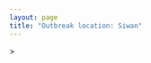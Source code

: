 ```yaml
---
layout: page
title: "Outbreak location: Siwan"
---
```

<div id="mapid">
<script src="https://buda-magenta.github.io/hazard_map/load_map.js"></script>
><script>
var marker_outbreak = L.marker([26.131004, 84.391257],{"autoPan": true}).addTo(map); marker_outbreak.bindTooltip("Siwan").openTooltip();

var circle_1 = L.circle([25.773344, 84.784977], {"pane": "markerPane", "color": "red", "fill": true, "fillOpacity": 0.2, "fillRule": "evenodd", "lineCap": "round", "lineJoin": "round", "opacity": 1.0, "radius": 136124, "stroke": true, "weight": 3}).addTo(map);
circle_1.bindTooltip("Chapra<br>rank: 1<br>hazard index: 0.136125")
circle_1.bindPopup('<a href="https://buda-magenta.github.io/hazard_map/Chapra">Chapra</a>')

var circle_2 = L.circle([26.671329, 83.364583], {"pane": "markerPane", "color": "red", "fill": true, "fillOpacity": 0.2, "fillRule": "evenodd", "lineCap": "round", "lineJoin": "round", "opacity": 1.0, "radius": 101293, "stroke": true, "weight": 3}).addTo(map);
circle_2.bindTooltip("Gorakhpur<br>rank: 2<br>hazard index: 0.101293")
circle_2.bindPopup('<a href="https://buda-magenta.github.io/hazard_map/Gorakhpur">Gorakhpur</a>')

var circle_3 = L.circle([26.148658, 85.340013], {"pane": "markerPane", "color": "red", "fill": true, "fillOpacity": 0.2, "fillRule": "evenodd", "lineCap": "round", "lineJoin": "round", "opacity": 1.0, "radius": 26555, "stroke": true, "weight": 3}).addTo(map);
circle_3.bindTooltip("Muzaffarpur<br>rank: 3<br>hazard index: 0.026555")
circle_3.bindPopup('<a href="https://buda-magenta.github.io/hazard_map/Muzaffarpur">Muzaffarpur</a>')

var circle_4 = L.circle([25.286698, 87.132254], {"pane": "markerPane", "color": "red", "fill": true, "fillOpacity": 0.2, "fillRule": "evenodd", "lineCap": "round", "lineJoin": "round", "opacity": 1.0, "radius": 16683, "stroke": true, "weight": 3}).addTo(map);
circle_4.bindTooltip("Bhagalpur<br>rank: 4<br>hazard index: 0.016683")
circle_4.bindPopup('<a href="https://buda-magenta.github.io/hazard_map/Bhagalpur">Bhagalpur</a>')

var circle_5 = L.circle([25.720581, 85.255560], {"pane": "markerPane", "color": "red", "fill": true, "fillOpacity": 0.2, "fillRule": "evenodd", "lineCap": "round", "lineJoin": "round", "opacity": 1.0, "radius": 12618, "stroke": true, "weight": 3}).addTo(map);
circle_5.bindTooltip("Hajipur<br>rank: 5<br>hazard index: 0.012618")
circle_5.bindPopup('<a href="https://buda-magenta.github.io/hazard_map/Hajipur">Hajipur</a>')

var circle_6 = L.circle([25.609324, 85.123525], {"pane": "markerPane", "color": "red", "fill": true, "fillOpacity": 0.2, "fillRule": "evenodd", "lineCap": "round", "lineJoin": "round", "opacity": 1.0, "radius": 11495, "stroke": true, "weight": 3}).addTo(map);
circle_6.bindTooltip("Patna<br>rank: 6<br>hazard index: 0.011495")
circle_6.bindPopup('<a href="https://buda-magenta.github.io/hazard_map/Patna">Patna</a>')

var circle_7 = L.circle([26.423847, 83.762732], {"pane": "markerPane", "color": "red", "fill": true, "fillOpacity": 0.2, "fillRule": "evenodd", "lineCap": "round", "lineJoin": "round", "opacity": 1.0, "radius": 9623, "stroke": true, "weight": 3}).addTo(map);
circle_7.bindTooltip("Deoria<br>rank: 7<br>hazard index: 0.009623")
circle_7.bindPopup('<a href="https://buda-magenta.github.io/hazard_map/Deoria">Deoria</a>')

var circle_8 = L.circle([25.335649, 83.007629], {"pane": "markerPane", "color": "red", "fill": true, "fillOpacity": 0.2, "fillRule": "evenodd", "lineCap": "round", "lineJoin": "round", "opacity": 1.0, "radius": 6071, "stroke": true, "weight": 3}).addTo(map);
circle_8.bindTooltip("Varanasi<br>rank: 8<br>hazard index: 0.006071")
circle_8.bindPopup('<a href="https://buda-magenta.github.io/hazard_map/Varanasi">Varanasi</a>')

var circle_9 = L.circle([25.512719, 86.090571], {"pane": "markerPane", "color": "red", "fill": true, "fillOpacity": 0.2, "fillRule": "evenodd", "lineCap": "round", "lineJoin": "round", "opacity": 1.0, "radius": 6004, "stroke": true, "weight": 3}).addTo(map);
circle_9.bindTooltip("Begusarai<br>rank: 9<br>hazard index: 0.006005")
circle_9.bindPopup('<a href="https://buda-magenta.github.io/hazard_map/Begusarai">Begusarai</a>')

var circle_10 = L.circle([27.059011, 84.206464], {"pane": "markerPane", "color": "red", "fill": true, "fillOpacity": 0.2, "fillRule": "evenodd", "lineCap": "round", "lineJoin": "round", "opacity": 1.0, "radius": 4125, "stroke": true, "weight": 3}).addTo(map);
circle_10.bindTooltip("Bagaha<br>rank: 10<br>hazard index: 0.004126")
circle_10.bindPopup('<a href="https://buda-magenta.github.io/hazard_map/Bagaha">Bagaha</a>')

var circle_11 = L.circle([26.838100, 80.934600], {"pane": "markerPane", "color": "red", "fill": true, "fillOpacity": 0.2, "fillRule": "evenodd", "lineCap": "round", "lineJoin": "round", "opacity": 1.0, "radius": 3536, "stroke": true, "weight": 3}).addTo(map);
circle_11.bindTooltip("Lucknow<br>rank: 11<br>hazard index: 0.003536")
circle_11.bindPopup('<a href="https://buda-magenta.github.io/hazard_map/Lucknow">Lucknow</a>')

var circle_12 = L.circle([26.083143, 86.032571], {"pane": "markerPane", "color": "red", "fill": true, "fillOpacity": 0.2, "fillRule": "evenodd", "lineCap": "round", "lineJoin": "round", "opacity": 1.0, "radius": 2984, "stroke": true, "weight": 3}).addTo(map);
circle_12.bindTooltip("Darbhanga<br>rank: 12<br>hazard index: 0.002985")
circle_12.bindPopup('<a href="https://buda-magenta.github.io/hazard_map/Darbhanga">Darbhanga</a>')

var circle_13 = L.circle([27.985060, 80.753845], {"pane": "markerPane", "color": "red", "fill": true, "fillOpacity": 0.2, "fillRule": "evenodd", "lineCap": "round", "lineJoin": "round", "opacity": 1.0, "radius": 2951, "stroke": true, "weight": 3}).addTo(map);
circle_13.bindTooltip("Lakhimpur<br>rank: 13<br>hazard index: 0.002952")
circle_13.bindPopup('<a href="https://buda-magenta.github.io/hazard_map/Lakhimpur">Lakhimpur</a>')

var circle_14 = L.circle([25.877933, 84.119959], {"pane": "markerPane", "color": "red", "fill": true, "fillOpacity": 0.2, "fillRule": "evenodd", "lineCap": "round", "lineJoin": "round", "opacity": 1.0, "radius": 2513, "stroke": true, "weight": 3}).addTo(map);
circle_14.bindTooltip("Ballia<br>rank: 14<br>hazard index: 0.002514")
circle_14.bindPopup('<a href="https://buda-magenta.github.io/hazard_map/Ballia">Ballia</a>')

var circle_15 = L.circle([19.075990, 72.877393], {"pane": "markerPane", "color": "red", "fill": true, "fillOpacity": 0.2, "fillRule": "evenodd", "lineCap": "round", "lineJoin": "round", "opacity": 1.0, "radius": 2461, "stroke": true, "weight": 3}).addTo(map);
circle_15.bindTooltip("Mumbai<br>rank: 15<br>hazard index: 0.002462")
circle_15.bindPopup('<a href="https://buda-magenta.github.io/hazard_map/Mumbai">Mumbai</a>')

var circle_16 = L.circle([25.954628, 83.647350], {"pane": "markerPane", "color": "red", "fill": true, "fillOpacity": 0.2, "fillRule": "evenodd", "lineCap": "round", "lineJoin": "round", "opacity": 1.0, "radius": 2335, "stroke": true, "weight": 3}).addTo(map);
circle_16.bindTooltip("Maunath Bhanjan<br>rank: 16<br>hazard index: 0.002335")
circle_16.bindPopup('<a href="https://buda-magenta.github.io/hazard_map/Maunath_Bhanjan">Maunath Bhanjan</a>')

var circle_17 = L.circle([24.796436, 85.007956], {"pane": "markerPane", "color": "red", "fill": true, "fillOpacity": 0.2, "fillRule": "evenodd", "lineCap": "round", "lineJoin": "round", "opacity": 1.0, "radius": 2330, "stroke": true, "weight": 3}).addTo(map);
circle_17.bindTooltip("Gaya<br>rank: 17<br>hazard index: 0.002330")
circle_17.bindPopup('<a href="https://buda-magenta.github.io/hazard_map/Gaya">Gaya</a>')

var circle_18 = L.circle([25.832642, 86.614893], {"pane": "markerPane", "color": "red", "fill": true, "fillOpacity": 0.2, "fillRule": "evenodd", "lineCap": "round", "lineJoin": "round", "opacity": 1.0, "radius": 2122, "stroke": true, "weight": 3}).addTo(map);
circle_18.bindTooltip("Saharsa<br>rank: 18<br>hazard index: 0.002123")
circle_18.bindPopup('<a href="https://buda-magenta.github.io/hazard_map/Saharsa">Saharsa</a>')

var circle_19 = L.circle([25.560900, 87.647654], {"pane": "markerPane", "color": "red", "fill": true, "fillOpacity": 0.2, "fillRule": "evenodd", "lineCap": "round", "lineJoin": "round", "opacity": 1.0, "radius": 2037, "stroke": true, "weight": 3}).addTo(map);
circle_19.bindTooltip("Katihar<br>rank: 19<br>hazard index: 0.002037")
circle_19.bindPopup('<a href="https://buda-magenta.github.io/hazard_map/Katihar">Katihar</a>')

var circle_20 = L.circle([26.724789, 82.793269], {"pane": "markerPane", "color": "red", "fill": true, "fillOpacity": 0.2, "fillRule": "evenodd", "lineCap": "round", "lineJoin": "round", "opacity": 1.0, "radius": 1894, "stroke": true, "weight": 3}).addTo(map);
circle_20.bindTooltip("Basti<br>rank: 20<br>hazard index: 0.001895")
circle_20.bindPopup('<a href="https://buda-magenta.github.io/hazard_map/Basti">Basti</a>')

var circle_21 = L.circle([26.055318, 82.993139], {"pane": "markerPane", "color": "red", "fill": true, "fillOpacity": 0.2, "fillRule": "evenodd", "lineCap": "round", "lineJoin": "round", "opacity": 1.0, "radius": 1560, "stroke": true, "weight": 3}).addTo(map);
circle_21.bindTooltip("Nizamabad<br>rank: 21<br>hazard index: 0.001561")
circle_21.bindPopup('<a href="https://buda-magenta.github.io/hazard_map/Nizamabad">Nizamabad</a>')

var circle_22 = L.circle([26.460914, 80.321759], {"pane": "markerPane", "color": "red", "fill": true, "fillOpacity": 0.2, "fillRule": "evenodd", "lineCap": "round", "lineJoin": "round", "opacity": 1.0, "radius": 1549, "stroke": true, "weight": 3}).addTo(map);
circle_22.bindTooltip("Kanpur<br>rank: 22<br>hazard index: 0.001549")
circle_22.bindPopup('<a href="https://buda-magenta.github.io/hazard_map/Kanpur">Kanpur</a>')

var circle_23 = L.circle([26.716413, 88.430992], {"pane": "markerPane", "color": "red", "fill": true, "fillOpacity": 0.2, "fillRule": "evenodd", "lineCap": "round", "lineJoin": "round", "opacity": 1.0, "radius": 1530, "stroke": true, "weight": 3}).addTo(map);
circle_23.bindTooltip("Siliguri<br>rank: 23<br>hazard index: 0.001530")
circle_23.bindPopup('<a href="https://buda-magenta.github.io/hazard_map/Siliguri">Siliguri</a>')

var circle_24 = L.circle([25.205305, 85.514612], {"pane": "markerPane", "color": "red", "fill": true, "fillOpacity": 0.2, "fillRule": "evenodd", "lineCap": "round", "lineJoin": "round", "opacity": 1.0, "radius": 1492, "stroke": true, "weight": 3}).addTo(map);
circle_24.bindTooltip("Biharsharif<br>rank: 24<br>hazard index: 0.001493")
circle_24.bindPopup('<a href="https://buda-magenta.github.io/hazard_map/Biharsharif">Biharsharif</a>')

var circle_25 = L.circle([25.623457, 84.596839], {"pane": "markerPane", "color": "red", "fill": true, "fillOpacity": 0.2, "fillRule": "evenodd", "lineCap": "round", "lineJoin": "round", "opacity": 1.0, "radius": 1312, "stroke": true, "weight": 3}).addTo(map);
circle_25.bindTooltip("Arrah<br>rank: 25<br>hazard index: 0.001313")
circle_25.bindPopup('<a href="https://buda-magenta.github.io/hazard_map/Arrah">Arrah</a>')

var circle_26 = L.circle([21.170200, 72.831100], {"pane": "markerPane", "color": "red", "fill": true, "fillOpacity": 0.2, "fillRule": "evenodd", "lineCap": "round", "lineJoin": "round", "opacity": 1.0, "radius": 1238, "stroke": true, "weight": 3}).addTo(map);
circle_26.bindTooltip("Surat<br>rank: 26<br>hazard index: 0.001238")
circle_26.bindPopup('<a href="https://buda-magenta.github.io/hazard_map/Surat">Surat</a>')

var circle_27 = L.circle([25.531031, 78.652689], {"pane": "markerPane", "color": "red", "fill": true, "fillOpacity": 0.2, "fillRule": "evenodd", "lineCap": "round", "lineJoin": "round", "opacity": 1.0, "radius": 1170, "stroke": true, "weight": 3}).addTo(map);
circle_27.bindTooltip("Jhansi<br>rank: 27<br>hazard index: 0.001171")
circle_27.bindPopup('<a href="https://buda-magenta.github.io/hazard_map/Jhansi">Jhansi</a>')

var circle_28 = L.circle([28.651718, 77.221939], {"pane": "markerPane", "color": "red", "fill": true, "fillOpacity": 0.2, "fillRule": "evenodd", "lineCap": "round", "lineJoin": "round", "opacity": 1.0, "radius": 1087, "stroke": true, "weight": 3}).addTo(map);
circle_28.bindTooltip("Delhi<br>rank: 28<br>hazard index: 0.001087")
circle_28.bindPopup('<a href="https://buda-magenta.github.io/hazard_map/Delhi">Delhi</a>')

var circle_29 = L.circle([25.329791, 86.456777], {"pane": "markerPane", "color": "red", "fill": true, "fillOpacity": 0.2, "fillRule": "evenodd", "lineCap": "round", "lineJoin": "round", "opacity": 1.0, "radius": 1061, "stroke": true, "weight": 3}).addTo(map);
circle_29.bindTooltip("Jamalpur<br>rank: 29<br>hazard index: 0.001062")
circle_29.bindPopup('<a href="https://buda-magenta.github.io/hazard_map/Jamalpur">Jamalpur</a>')

var circle_30 = L.circle([26.269722, 82.994425], {"pane": "markerPane", "color": "red", "fill": true, "fillOpacity": 0.2, "fillRule": "evenodd", "lineCap": "round", "lineJoin": "round", "opacity": 1.0, "radius": 1060, "stroke": true, "weight": 3}).addTo(map);
circle_30.bindTooltip("Burhanpur<br>rank: 30<br>hazard index: 0.001060")
circle_30.bindPopup('<a href="https://buda-magenta.github.io/hazard_map/Burhanpur">Burhanpur</a>')

var circle_31 = L.circle([26.791073, 84.560107], {"pane": "markerPane", "color": "red", "fill": true, "fillOpacity": 0.2, "fillRule": "evenodd", "lineCap": "round", "lineJoin": "round", "opacity": 1.0, "radius": 1028, "stroke": true, "weight": 3}).addTo(map);
circle_31.bindTooltip("Bettiah<br>rank: 31<br>hazard index: 0.001028")
circle_31.bindPopup('<a href="https://buda-magenta.github.io/hazard_map/Bettiah">Bettiah</a>')

var circle_32 = L.circle([22.541418, 88.357691], {"pane": "markerPane", "color": "red", "fill": true, "fillOpacity": 0.2, "fillRule": "evenodd", "lineCap": "round", "lineJoin": "round", "opacity": 1.0, "radius": 1015, "stroke": true, "weight": 3}).addTo(map);
circle_32.bindTooltip("Kolkata<br>rank: 32<br>hazard index: 0.001016")
circle_32.bindPopup('<a href="https://buda-magenta.github.io/hazard_map/Kolkata">Kolkata</a>')

var circle_33 = L.circle([26.669512, 84.957411], {"pane": "markerPane", "color": "red", "fill": true, "fillOpacity": 0.2, "fillRule": "evenodd", "lineCap": "round", "lineJoin": "round", "opacity": 1.0, "radius": 1013, "stroke": true, "weight": 3}).addTo(map);
circle_33.bindTooltip("Motihari<br>rank: 33<br>hazard index: 0.001013")
circle_33.bindPopup('<a href="https://buda-magenta.github.io/hazard_map/Motihari">Motihari</a>')

var circle_34 = L.circle([25.438130, 81.833800], {"pane": "markerPane", "color": "red", "fill": true, "fillOpacity": 0.2, "fillRule": "evenodd", "lineCap": "round", "lineJoin": "round", "opacity": 1.0, "radius": 966, "stroke": true, "weight": 3}).addTo(map);
circle_34.bindTooltip("Allahabad<br>rank: 34<br>hazard index: 0.000967")
circle_34.bindPopup('<a href="https://buda-magenta.github.io/hazard_map/Allahabad">Allahabad</a>')

var circle_35 = L.circle([25.264902, 82.985787], {"pane": "markerPane", "color": "red", "fill": true, "fillOpacity": 0.2, "fillRule": "evenodd", "lineCap": "round", "lineJoin": "round", "opacity": 1.0, "radius": 946, "stroke": true, "weight": 3}).addTo(map);
circle_35.bindTooltip("Morvi<br>rank: 35<br>hazard index: 0.000947")
circle_35.bindPopup('<a href="https://buda-magenta.github.io/hazard_map/Morvi">Morvi</a>')

var circle_36 = L.circle([25.623400, 85.041700], {"pane": "markerPane", "color": "red", "fill": true, "fillOpacity": 0.2, "fillRule": "evenodd", "lineCap": "round", "lineJoin": "round", "opacity": 1.0, "radius": 916, "stroke": true, "weight": 3}).addTo(map);
circle_36.bindTooltip("Dinapur Nizamat<br>rank: 36<br>hazard index: 0.000916")
circle_36.bindPopup('<a href="https://buda-magenta.github.io/hazard_map/Dinapur_Nizamat">Dinapur Nizamat</a>')

var circle_37 = L.circle([26.180598, 91.753943], {"pane": "markerPane", "color": "red", "fill": true, "fillOpacity": 0.2, "fillRule": "evenodd", "lineCap": "round", "lineJoin": "round", "opacity": 1.0, "radius": 893, "stroke": true, "weight": 3}).addTo(map);
circle_37.bindTooltip("Guwahati<br>rank: 37<br>hazard index: 0.000893")
circle_37.bindPopup('<a href="https://buda-magenta.github.io/hazard_map/Guwahati">Guwahati</a>')

var circle_38 = L.circle([25.895924, 82.437716], {"pane": "markerPane", "color": "red", "fill": true, "fillOpacity": 0.2, "fillRule": "evenodd", "lineCap": "round", "lineJoin": "round", "opacity": 1.0, "radius": 882, "stroke": true, "weight": 3}).addTo(map);
circle_38.bindTooltip("Badlapur<br>rank: 38<br>hazard index: 0.000882")
circle_38.bindPopup('<a href="https://buda-magenta.github.io/hazard_map/Badlapur">Badlapur</a>')

var circle_39 = L.circle([25.572433, 83.609605], {"pane": "markerPane", "color": "red", "fill": true, "fillOpacity": 0.2, "fillRule": "evenodd", "lineCap": "round", "lineJoin": "round", "opacity": 1.0, "radius": 850, "stroke": true, "weight": 3}).addTo(map);
circle_39.bindTooltip("Medinipur<br>rank: 39<br>hazard index: 0.000850")
circle_39.bindPopup('<a href="https://buda-magenta.github.io/hazard_map/Medinipur">Medinipur</a>')

var circle_40 = L.circle([25.795593, 82.488341], {"pane": "markerPane", "color": "red", "fill": true, "fillOpacity": 0.2, "fillRule": "evenodd", "lineCap": "round", "lineJoin": "round", "opacity": 1.0, "radius": 846, "stroke": true, "weight": 3}).addTo(map);
circle_40.bindTooltip("Jaunpur<br>rank: 40<br>hazard index: 0.000846")
circle_40.bindPopup('<a href="https://buda-magenta.github.io/hazard_map/Jaunpur">Jaunpur</a>')

var circle_41 = L.circle([27.109667, 81.918329], {"pane": "markerPane", "color": "red", "fill": true, "fillOpacity": 0.2, "fillRule": "evenodd", "lineCap": "round", "lineJoin": "round", "opacity": 1.0, "radius": 833, "stroke": true, "weight": 3}).addTo(map);
circle_41.bindTooltip("Gonda<br>rank: 41<br>hazard index: 0.000834")
circle_41.bindPopup('<a href="https://buda-magenta.github.io/hazard_map/Gonda">Gonda</a>')

var circle_42 = L.circle([24.900100, 84.018211], {"pane": "markerPane", "color": "red", "fill": true, "fillOpacity": 0.2, "fillRule": "evenodd", "lineCap": "round", "lineJoin": "round", "opacity": 1.0, "radius": 741, "stroke": true, "weight": 3}).addTo(map);
circle_42.bindTooltip("Sasaram<br>rank: 42<br>hazard index: 0.000741")
circle_42.bindPopup('<a href="https://buda-magenta.github.io/hazard_map/Sasaram">Sasaram</a>')

var circle_43 = L.circle([26.022697, 83.028873], {"pane": "markerPane", "color": "red", "fill": true, "fillOpacity": 0.2, "fillRule": "evenodd", "lineCap": "round", "lineJoin": "round", "opacity": 1.0, "radius": 729, "stroke": true, "weight": 3}).addTo(map);
circle_43.bindTooltip("Azamgarh<br>rank: 43<br>hazard index: 0.000729")
circle_43.bindPopup('<a href="https://buda-magenta.github.io/hazard_map/Azamgarh">Azamgarh</a>')

var circle_44 = L.circle([25.280733, 83.125128], {"pane": "markerPane", "color": "red", "fill": true, "fillOpacity": 0.2, "fillRule": "evenodd", "lineCap": "round", "lineJoin": "round", "opacity": 1.0, "radius": 677, "stroke": true, "weight": 3}).addTo(map);
circle_44.bindTooltip("Mughal Sarai<br>rank: 44<br>hazard index: 0.000677")
circle_44.bindPopup('<a href="https://buda-magenta.github.io/hazard_map/Mughal_Sarai">Mughal Sarai</a>')

var circle_45 = L.circle([25.152471, 85.006878], {"pane": "markerPane", "color": "red", "fill": true, "fillOpacity": 0.2, "fillRule": "evenodd", "lineCap": "round", "lineJoin": "round", "opacity": 1.0, "radius": 668, "stroke": true, "weight": 3}).addTo(map);
circle_45.bindTooltip("Jehanabad<br>rank: 45<br>hazard index: 0.000669")
circle_45.bindPopup('<a href="https://buda-magenta.github.io/hazard_map/Jehanabad">Jehanabad</a>')

var circle_46 = L.circle([23.687130, 86.974659], {"pane": "markerPane", "color": "red", "fill": true, "fillOpacity": 0.2, "fillRule": "evenodd", "lineCap": "round", "lineJoin": "round", "opacity": 1.0, "radius": 598, "stroke": true, "weight": 3}).addTo(map);
circle_46.bindTooltip("Asansol<br>rank: 46<br>hazard index: 0.000598")
circle_46.bindPopup('<a href="https://buda-magenta.github.io/hazard_map/Asansol">Asansol</a>')

var circle_47 = L.circle([22.801519, 86.202958], {"pane": "markerPane", "color": "red", "fill": true, "fillOpacity": 0.2, "fillRule": "evenodd", "lineCap": "round", "lineJoin": "round", "opacity": 1.0, "radius": 583, "stroke": true, "weight": 3}).addTo(map);
circle_47.bindTooltip("Jamshedpur<br>rank: 47<br>hazard index: 0.000583")
circle_47.bindPopup('<a href="https://buda-magenta.github.io/hazard_map/Jamshedpur">Jamshedpur</a>')

var circle_48 = L.circle([25.562071, 84.015672], {"pane": "markerPane", "color": "red", "fill": true, "fillOpacity": 0.2, "fillRule": "evenodd", "lineCap": "round", "lineJoin": "round", "opacity": 1.0, "radius": 543, "stroke": true, "weight": 3}).addTo(map);
circle_48.bindTooltip("Buxar<br>rank: 48<br>hazard index: 0.000544")
circle_48.bindPopup('<a href="https://buda-magenta.github.io/hazard_map/Buxar">Buxar</a>')

var circle_49 = L.circle([25.603508, 83.507454], {"pane": "markerPane", "color": "red", "fill": true, "fillOpacity": 0.2, "fillRule": "evenodd", "lineCap": "round", "lineJoin": "round", "opacity": 1.0, "radius": 513, "stroke": true, "weight": 3}).addTo(map);
circle_49.bindTooltip("Ghazipur<br>rank: 49<br>hazard index: 0.000513")
circle_49.bindPopup('<a href="https://buda-magenta.github.io/hazard_map/Ghazipur">Ghazipur</a>')

var circle_50 = L.circle([21.237947, 81.633683], {"pane": "markerPane", "color": "red", "fill": true, "fillOpacity": 0.2, "fillRule": "evenodd", "lineCap": "round", "lineJoin": "round", "opacity": 1.0, "radius": 505, "stroke": true, "weight": 3}).addTo(map);
circle_50.bindTooltip("Raipur<br>rank: 50<br>hazard index: 0.000505")
circle_50.bindPopup('<a href="https://buda-magenta.github.io/hazard_map/Raipur">Raipur</a>')

var circle_51 = L.circle([27.633333, 77.583333], {"pane": "markerPane", "color": "red", "fill": true, "fillOpacity": 0.2, "fillRule": "evenodd", "lineCap": "round", "lineJoin": "round", "opacity": 1.0, "radius": 428, "stroke": true, "weight": 3}).addTo(map);
circle_51.bindTooltip("Mathura<br>rank: 51<br>hazard index: 0.000428")
circle_51.bindPopup('<a href="https://buda-magenta.github.io/hazard_map/Mathura">Mathura</a>')

var circle_52 = L.circle([28.457876, 79.405571], {"pane": "markerPane", "color": "red", "fill": true, "fillOpacity": 0.2, "fillRule": "evenodd", "lineCap": "round", "lineJoin": "round", "opacity": 1.0, "radius": 388, "stroke": true, "weight": 3}).addTo(map);
circle_52.bindTooltip("Bareilly<br>rank: 52<br>hazard index: 0.000389")
circle_52.bindPopup('<a href="https://buda-magenta.github.io/hazard_map/Bareilly">Bareilly</a>')

var circle_53 = L.circle([23.160894, 79.949770], {"pane": "markerPane", "color": "red", "fill": true, "fillOpacity": 0.2, "fillRule": "evenodd", "lineCap": "round", "lineJoin": "round", "opacity": 1.0, "radius": 381, "stroke": true, "weight": 3}).addTo(map);
circle_53.bindTooltip("Jabalpur<br>rank: 53<br>hazard index: 0.000381")
circle_53.bindPopup('<a href="https://buda-magenta.github.io/hazard_map/Jabalpur">Jabalpur</a>')

var circle_54 = L.circle([23.795281, 86.430964], {"pane": "markerPane", "color": "red", "fill": true, "fillOpacity": 0.2, "fillRule": "evenodd", "lineCap": "round", "lineJoin": "round", "opacity": 1.0, "radius": 316, "stroke": true, "weight": 3}).addTo(map);
circle_54.bindTooltip("Dhanbad<br>rank: 54<br>hazard index: 0.000317")
circle_54.bindPopup('<a href="https://buda-magenta.github.io/hazard_map/Dhanbad">Dhanbad</a>')

var circle_55 = L.circle([24.965712, 88.127778], {"pane": "markerPane", "color": "red", "fill": true, "fillOpacity": 0.2, "fillRule": "evenodd", "lineCap": "round", "lineJoin": "round", "opacity": 1.0, "radius": 311, "stroke": true, "weight": 3}).addTo(map);
circle_55.bindTooltip("English Bazar<br>rank: 55<br>hazard index: 0.000311")
circle_55.bindPopup('<a href="https://buda-magenta.github.io/hazard_map/English_Bazar">English Bazar</a>')

var circle_56 = L.circle([23.370035, 85.325013], {"pane": "markerPane", "color": "red", "fill": true, "fillOpacity": 0.2, "fillRule": "evenodd", "lineCap": "round", "lineJoin": "round", "opacity": 1.0, "radius": 292, "stroke": true, "weight": 3}).addTo(map);
circle_56.bindTooltip("Ranchi<br>rank: 56<br>hazard index: 0.000293")
circle_56.bindPopup('<a href="https://buda-magenta.github.io/hazard_map/Ranchi">Ranchi</a>')

var circle_57 = L.circle([19.194329, 72.970178], {"pane": "markerPane", "color": "red", "fill": true, "fillOpacity": 0.2, "fillRule": "evenodd", "lineCap": "round", "lineJoin": "round", "opacity": 1.0, "radius": 258, "stroke": true, "weight": 3}).addTo(map);
circle_57.bindTooltip("Thane<br>rank: 57<br>hazard index: 0.000258")
circle_57.bindPopup('<a href="https://buda-magenta.github.io/hazard_map/Thane">Thane</a>')

var circle_58 = L.circle([24.500000, 81.000000], {"pane": "markerPane", "color": "red", "fill": true, "fillOpacity": 0.2, "fillRule": "evenodd", "lineCap": "round", "lineJoin": "round", "opacity": 1.0, "radius": 241, "stroke": true, "weight": 3}).addTo(map);
circle_58.bindTooltip("Satna<br>rank: 58<br>hazard index: 0.000241")
circle_58.bindPopup('<a href="https://buda-magenta.github.io/hazard_map/Satna">Satna</a>')

var circle_59 = L.circle([30.909016, 75.851601], {"pane": "markerPane", "color": "red", "fill": true, "fillOpacity": 0.2, "fillRule": "evenodd", "lineCap": "round", "lineJoin": "round", "opacity": 1.0, "radius": 240, "stroke": true, "weight": 3}).addTo(map);
circle_59.bindTooltip("Ludhiana<br>rank: 59<br>hazard index: 0.000240")
circle_59.bindPopup('<a href="https://buda-magenta.github.io/hazard_map/Ludhiana">Ludhiana</a>')

var circle_60 = L.circle([23.258486, 77.401989], {"pane": "markerPane", "color": "red", "fill": true, "fillOpacity": 0.2, "fillRule": "evenodd", "lineCap": "round", "lineJoin": "round", "opacity": 1.0, "radius": 238, "stroke": true, "weight": 3}).addTo(map);
circle_60.bindTooltip("Bhopal<br>rank: 60<br>hazard index: 0.000239")
circle_60.bindPopup('<a href="https://buda-magenta.github.io/hazard_map/Bhopal">Bhopal</a>')

var circle_61 = L.circle([26.000000, 87.500000], {"pane": "markerPane", "color": "red", "fill": true, "fillOpacity": 0.2, "fillRule": "evenodd", "lineCap": "round", "lineJoin": "round", "opacity": 1.0, "radius": 220, "stroke": true, "weight": 3}).addTo(map);
circle_61.bindTooltip("Purnia<br>rank: 61<br>hazard index: 0.000221")
circle_61.bindPopup('<a href="https://buda-magenta.github.io/hazard_map/Purnia">Purnia</a>')

var circle_62 = L.circle([26.298638, 87.953148], {"pane": "markerPane", "color": "red", "fill": true, "fillOpacity": 0.2, "fillRule": "evenodd", "lineCap": "round", "lineJoin": "round", "opacity": 1.0, "radius": 207, "stroke": true, "weight": 3}).addTo(map);
circle_62.bindTooltip("Kishanganj<br>rank: 62<br>hazard index: 0.000208")
circle_62.bindPopup('<a href="https://buda-magenta.github.io/hazard_map/Kishanganj">Kishanganj</a>')

var circle_63 = L.circle([20.011247, 73.790236], {"pane": "markerPane", "color": "red", "fill": true, "fillOpacity": 0.2, "fillRule": "evenodd", "lineCap": "round", "lineJoin": "round", "opacity": 1.0, "radius": 202, "stroke": true, "weight": 3}).addTo(map);
circle_63.bindTooltip("Nashik<br>rank: 63<br>hazard index: 0.000203")
circle_63.bindPopup('<a href="https://buda-magenta.github.io/hazard_map/Nashik">Nashik</a>')

var circle_64 = L.circle([22.383333, 82.133333], {"pane": "markerPane", "color": "red", "fill": true, "fillOpacity": 0.2, "fillRule": "evenodd", "lineCap": "round", "lineJoin": "round", "opacity": 1.0, "radius": 165, "stroke": true, "weight": 3}).addTo(map);
circle_64.bindTooltip("Bilaspur<br>rank: 64<br>hazard index: 0.000165")
circle_64.bindPopup('<a href="https://buda-magenta.github.io/hazard_map/Bilaspur">Bilaspur</a>')

var circle_65 = L.circle([19.169335, 77.311013], {"pane": "markerPane", "color": "red", "fill": true, "fillOpacity": 0.2, "fillRule": "evenodd", "lineCap": "round", "lineJoin": "round", "opacity": 1.0, "radius": 164, "stroke": true, "weight": 3}).addTo(map);
circle_65.bindTooltip("Nanded Waghala<br>rank: 65<br>hazard index: 0.000164")
circle_65.bindPopup('<a href="https://buda-magenta.github.io/hazard_map/Nanded_Waghala">Nanded Waghala</a>')

var circle_66 = L.circle([28.863842, 78.805778], {"pane": "markerPane", "color": "red", "fill": true, "fillOpacity": 0.2, "fillRule": "evenodd", "lineCap": "round", "lineJoin": "round", "opacity": 1.0, "radius": 161, "stroke": true, "weight": 3}).addTo(map);
circle_66.bindTooltip("Moradabad<br>rank: 66<br>hazard index: 0.000162")
circle_66.bindPopup('<a href="https://buda-magenta.github.io/hazard_map/Moradabad">Moradabad</a>')

var circle_67 = L.circle([22.782355, 86.159003], {"pane": "markerPane", "color": "red", "fill": true, "fillOpacity": 0.2, "fillRule": "evenodd", "lineCap": "round", "lineJoin": "round", "opacity": 1.0, "radius": 161, "stroke": true, "weight": 3}).addTo(map);
circle_67.bindTooltip("Adityapur<br>rank: 67<br>hazard index: 0.000161")
circle_67.bindPopup('<a href="https://buda-magenta.github.io/hazard_map/Adityapur">Adityapur</a>')

var circle_68 = L.circle([26.626484, 88.734077], {"pane": "markerPane", "color": "red", "fill": true, "fillOpacity": 0.2, "fillRule": "evenodd", "lineCap": "round", "lineJoin": "round", "opacity": 1.0, "radius": 158, "stroke": true, "weight": 3}).addTo(map);
circle_68.bindTooltip("Jalpaiguri<br>rank: 68<br>hazard index: 0.000159")
circle_68.bindPopup('<a href="https://buda-magenta.github.io/hazard_map/Jalpaiguri">Jalpaiguri</a>')

var circle_69 = L.circle([13.083694, 80.270186], {"pane": "markerPane", "color": "red", "fill": true, "fillOpacity": 0.2, "fillRule": "evenodd", "lineCap": "round", "lineJoin": "round", "opacity": 1.0, "radius": 146, "stroke": true, "weight": 3}).addTo(map);
circle_69.bindTooltip("Chennai<br>rank: 69<br>hazard index: 0.000147")
circle_69.bindPopup('<a href="https://buda-magenta.github.io/hazard_map/Chennai">Chennai</a>')

var circle_70 = L.circle([31.634308, 74.873679], {"pane": "markerPane", "color": "red", "fill": true, "fillOpacity": 0.2, "fillRule": "evenodd", "lineCap": "round", "lineJoin": "round", "opacity": 1.0, "radius": 143, "stroke": true, "weight": 3}).addTo(map);
circle_70.bindTooltip("Amritsar<br>rank: 70<br>hazard index: 0.000143")
circle_70.bindPopup('<a href="https://buda-magenta.github.io/hazard_map/Amritsar">Amritsar</a>')

var circle_71 = L.circle([22.305199, 70.802833], {"pane": "markerPane", "color": "red", "fill": true, "fillOpacity": 0.2, "fillRule": "evenodd", "lineCap": "round", "lineJoin": "round", "opacity": 1.0, "radius": 139, "stroke": true, "weight": 3}).addTo(map);
circle_71.bindTooltip("Rajkot<br>rank: 71<br>hazard index: 0.000140")
circle_71.bindPopup('<a href="https://buda-magenta.github.io/hazard_map/Rajkot">Rajkot</a>')

var circle_72 = L.circle([26.638076, 82.059024], {"pane": "markerPane", "color": "red", "fill": true, "fillOpacity": 0.2, "fillRule": "evenodd", "lineCap": "round", "lineJoin": "round", "opacity": 1.0, "radius": 138, "stroke": true, "weight": 3}).addTo(map);
circle_72.bindTooltip("Faizabad<br>rank: 72<br>hazard index: 0.000139")
circle_72.bindPopup('<a href="https://buda-magenta.github.io/hazard_map/Faizabad">Faizabad</a>')

var circle_73 = L.circle([25.680654, 88.124646], {"pane": "markerPane", "color": "red", "fill": true, "fillOpacity": 0.2, "fillRule": "evenodd", "lineCap": "round", "lineJoin": "round", "opacity": 1.0, "radius": 138, "stroke": true, "weight": 3}).addTo(map);
circle_73.bindTooltip("Raiganj<br>rank: 73<br>hazard index: 0.000139")
circle_73.bindPopup('<a href="https://buda-magenta.github.io/hazard_map/Raiganj">Raiganj</a>')

var circle_74 = L.circle([20.843512, 75.525927], {"pane": "markerPane", "color": "red", "fill": true, "fillOpacity": 0.2, "fillRule": "evenodd", "lineCap": "round", "lineJoin": "round", "opacity": 1.0, "radius": 134, "stroke": true, "weight": 3}).addTo(map);
circle_74.bindTooltip("Jalgaon<br>rank: 74<br>hazard index: 0.000135")
circle_74.bindPopup('<a href="https://buda-magenta.github.io/hazard_map/Jalgaon">Jalgaon</a>')

var circle_75 = L.circle([21.199035, 81.397955], {"pane": "markerPane", "color": "red", "fill": true, "fillOpacity": 0.2, "fillRule": "evenodd", "lineCap": "round", "lineJoin": "round", "opacity": 1.0, "radius": 134, "stroke": true, "weight": 3}).addTo(map);
circle_75.bindTooltip("Durg<br>rank: 75<br>hazard index: 0.000134")
circle_75.bindPopup('<a href="https://buda-magenta.github.io/hazard_map/Durg">Durg</a>')

var circle_76 = L.circle([28.651718, 77.221939], {"pane": "markerPane", "color": "red", "fill": true, "fillOpacity": 0.2, "fillRule": "evenodd", "lineCap": "round", "lineJoin": "round", "opacity": 1.0, "radius": 128, "stroke": true, "weight": 3}).addTo(map);
circle_76.bindTooltip("Dehri<br>rank: 76<br>hazard index: 0.000128")
circle_76.bindPopup('<a href="https://buda-magenta.github.io/hazard_map/Dehri">Dehri</a>')

var circle_77 = L.circle([31.292011, 75.568058], {"pane": "markerPane", "color": "red", "fill": true, "fillOpacity": 0.2, "fillRule": "evenodd", "lineCap": "round", "lineJoin": "round", "opacity": 1.0, "radius": 128, "stroke": true, "weight": 3}).addTo(map);
circle_77.bindTooltip("Jalandhar<br>rank: 77<br>hazard index: 0.000128")
circle_77.bindPopup('<a href="https://buda-magenta.github.io/hazard_map/Jalandhar">Jalandhar</a>')

var circle_78 = L.circle([23.535048, 87.338043], {"pane": "markerPane", "color": "red", "fill": true, "fillOpacity": 0.2, "fillRule": "evenodd", "lineCap": "round", "lineJoin": "round", "opacity": 1.0, "radius": 128, "stroke": true, "weight": 3}).addTo(map);
circle_78.bindTooltip("Durgapur<br>rank: 78<br>hazard index: 0.000128")
circle_78.bindPopup('<a href="https://buda-magenta.github.io/hazard_map/Durgapur">Durgapur</a>')

var circle_79 = L.circle([17.388786, 78.461065], {"pane": "markerPane", "color": "red", "fill": true, "fillOpacity": 0.2, "fillRule": "evenodd", "lineCap": "round", "lineJoin": "round", "opacity": 1.0, "radius": 124, "stroke": true, "weight": 3}).addTo(map);
circle_79.bindTooltip("Hyderabad<br>rank: 79<br>hazard index: 0.000125")
circle_79.bindPopup('<a href="https://buda-magenta.github.io/hazard_map/Hyderabad">Hyderabad</a>')

var circle_80 = L.circle([28.794068, 79.185930], {"pane": "markerPane", "color": "red", "fill": true, "fillOpacity": 0.2, "fillRule": "evenodd", "lineCap": "round", "lineJoin": "round", "opacity": 1.0, "radius": 116, "stroke": true, "weight": 3}).addTo(map);
circle_80.bindTooltip("Rampur<br>rank: 80<br>hazard index: 0.000116")
circle_80.bindPopup('<a href="https://buda-magenta.github.io/hazard_map/Rampur">Rampur</a>')

var circle_81 = L.circle([23.699128, 85.991069], {"pane": "markerPane", "color": "red", "fill": true, "fillOpacity": 0.2, "fillRule": "evenodd", "lineCap": "round", "lineJoin": "round", "opacity": 1.0, "radius": 112, "stroke": true, "weight": 3}).addTo(map);
circle_81.bindTooltip("Bokaro<br>rank: 81<br>hazard index: 0.000113")
circle_81.bindPopup('<a href="https://buda-magenta.github.io/hazard_map/Bokaro">Bokaro</a>')

var circle_82 = L.circle([27.437194, 79.489129], {"pane": "markerPane", "color": "red", "fill": true, "fillOpacity": 0.2, "fillRule": "evenodd", "lineCap": "round", "lineJoin": "round", "opacity": 1.0, "radius": 112, "stroke": true, "weight": 3}).addTo(map);
circle_82.bindTooltip("Farrukhabad<br>rank: 82<br>hazard index: 0.000112")
circle_82.bindPopup('<a href="https://buda-magenta.github.io/hazard_map/Farrukhabad">Farrukhabad</a>')

var circle_83 = L.circle([23.332200, 86.361600], {"pane": "markerPane", "color": "red", "fill": true, "fillOpacity": 0.2, "fillRule": "evenodd", "lineCap": "round", "lineJoin": "round", "opacity": 1.0, "radius": 112, "stroke": true, "weight": 3}).addTo(map);
circle_83.bindTooltip("Purulia<br>rank: 83<br>hazard index: 0.000112")
circle_83.bindPopup('<a href="https://buda-magenta.github.io/hazard_map/Purulia">Purulia</a>')

var circle_84 = L.circle([29.988077, 77.508130], {"pane": "markerPane", "color": "red", "fill": true, "fillOpacity": 0.2, "fillRule": "evenodd", "lineCap": "round", "lineJoin": "round", "opacity": 1.0, "radius": 106, "stroke": true, "weight": 3}).addTo(map);
circle_84.bindTooltip("Saharanpur<br>rank: 84<br>hazard index: 0.000107")
circle_84.bindPopup('<a href="https://buda-magenta.github.io/hazard_map/Saharanpur">Saharanpur</a>')

var circle_85 = L.circle([20.993276, 75.839983], {"pane": "markerPane", "color": "red", "fill": true, "fillOpacity": 0.2, "fillRule": "evenodd", "lineCap": "round", "lineJoin": "round", "opacity": 1.0, "radius": 105, "stroke": true, "weight": 3}).addTo(map);
circle_85.bindTooltip("Bhusawal<br>rank: 85<br>hazard index: 0.000105")
circle_85.bindPopup('<a href="https://buda-magenta.github.io/hazard_map/Bhusawal">Bhusawal</a>')

var circle_86 = L.circle([27.912633, 79.746563], {"pane": "markerPane", "color": "red", "fill": true, "fillOpacity": 0.2, "fillRule": "evenodd", "lineCap": "round", "lineJoin": "round", "opacity": 1.0, "radius": 103, "stroke": true, "weight": 3}).addTo(map);
circle_86.bindTooltip("Shahjahanpur<br>rank: 86<br>hazard index: 0.000103")
circle_86.bindPopup('<a href="https://buda-magenta.github.io/hazard_map/Shahjahanpur">Shahjahanpur</a>')

var circle_87 = L.circle([18.521428, 73.854454], {"pane": "markerPane", "color": "red", "fill": true, "fillOpacity": 0.2, "fillRule": "evenodd", "lineCap": "round", "lineJoin": "round", "opacity": 1.0, "radius": 102, "stroke": true, "weight": 3}).addTo(map);
circle_87.bindTooltip("Pune<br>rank: 87<br>hazard index: 0.000103")
circle_87.bindPopup('<a href="https://buda-magenta.github.io/hazard_map/Pune">Pune</a>')

var circle_88 = L.circle([26.250000, 81.250000], {"pane": "markerPane", "color": "red", "fill": true, "fillOpacity": 0.2, "fillRule": "evenodd", "lineCap": "round", "lineJoin": "round", "opacity": 1.0, "radius": 98, "stroke": true, "weight": 3}).addTo(map);
circle_88.bindTooltip("Rae Bareli<br>rank: 88<br>hazard index: 0.000099")
circle_88.bindPopup('<a href="https://buda-magenta.github.io/hazard_map/Rae_Bareli">Rae Bareli</a>')

var circle_89 = L.circle([25.220812, 86.517204], {"pane": "markerPane", "color": "red", "fill": true, "fillOpacity": 0.2, "fillRule": "evenodd", "lineCap": "round", "lineJoin": "round", "opacity": 1.0, "radius": 95, "stroke": true, "weight": 3}).addTo(map);
circle_89.bindTooltip("Munger<br>rank: 89<br>hazard index: 0.000096")
circle_89.bindPopup('<a href="https://buda-magenta.github.io/hazard_map/Munger">Munger</a>')

var circle_90 = L.circle([25.133173, 86.525040], {"pane": "markerPane", "color": "red", "fill": true, "fillOpacity": 0.2, "fillRule": "evenodd", "lineCap": "round", "lineJoin": "round", "opacity": 1.0, "radius": 92, "stroke": true, "weight": 3}).addTo(map);
circle_90.bindTooltip("Kharagpur<br>rank: 90<br>hazard index: 0.000093")
circle_90.bindPopup('<a href="https://buda-magenta.github.io/hazard_map/Kharagpur">Kharagpur</a>')

var circle_91 = L.circle([27.209822, 79.048137], {"pane": "markerPane", "color": "red", "fill": true, "fillOpacity": 0.2, "fillRule": "evenodd", "lineCap": "round", "lineJoin": "round", "opacity": 1.0, "radius": 91, "stroke": true, "weight": 3}).addTo(map);
circle_91.bindTooltip("Mainpuri<br>rank: 91<br>hazard index: 0.000091")
circle_91.bindPopup('<a href="https://buda-magenta.github.io/hazard_map/Mainpuri">Mainpuri</a>')

var circle_92 = L.circle([23.021624, 72.579707], {"pane": "markerPane", "color": "red", "fill": true, "fillOpacity": 0.2, "fillRule": "evenodd", "lineCap": "round", "lineJoin": "round", "opacity": 1.0, "radius": 87, "stroke": true, "weight": 3}).addTo(map);
circle_92.bindTooltip("Ahmedabad<br>rank: 92<br>hazard index: 0.000088")
circle_92.bindPopup('<a href="https://buda-magenta.github.io/hazard_map/Ahmedabad">Ahmedabad</a>')

var circle_93 = L.circle([27.484460, 94.901945], {"pane": "markerPane", "color": "red", "fill": true, "fillOpacity": 0.2, "fillRule": "evenodd", "lineCap": "round", "lineJoin": "round", "opacity": 1.0, "radius": 86, "stroke": true, "weight": 3}).addTo(map);
circle_93.bindTooltip("Dibrugarh<br>rank: 93<br>hazard index: 0.000086")
circle_93.bindPopup('<a href="https://buda-magenta.github.io/hazard_map/Dibrugarh">Dibrugarh</a>')

var circle_94 = L.circle([23.730215, 86.839671], {"pane": "markerPane", "color": "red", "fill": true, "fillOpacity": 0.2, "fillRule": "evenodd", "lineCap": "round", "lineJoin": "round", "opacity": 1.0, "radius": 85, "stroke": true, "weight": 3}).addTo(map);
circle_94.bindTooltip("Kulti<br>rank: 94<br>hazard index: 0.000086")
circle_94.bindPopup('<a href="https://buda-magenta.github.io/hazard_map/Kulti">Kulti</a>')

var circle_95 = L.circle([22.297314, 73.194257], {"pane": "markerPane", "color": "red", "fill": true, "fillOpacity": 0.2, "fillRule": "evenodd", "lineCap": "round", "lineJoin": "round", "opacity": 1.0, "radius": 81, "stroke": true, "weight": 3}).addTo(map);
circle_95.bindTooltip("Vadodara<br>rank: 95<br>hazard index: 0.000081")
circle_95.bindPopup('<a href="https://buda-magenta.github.io/hazard_map/Vadodara">Vadodara</a>')

var circle_96 = L.circle([25.913591, 93.728371], {"pane": "markerPane", "color": "red", "fill": true, "fillOpacity": 0.2, "fillRule": "evenodd", "lineCap": "round", "lineJoin": "round", "opacity": 1.0, "radius": 76, "stroke": true, "weight": 3}).addTo(map);
circle_96.bindTooltip("Dimapur<br>rank: 96<br>hazard index: 0.000077")
circle_96.bindPopup('<a href="https://buda-magenta.github.io/hazard_map/Dimapur">Dimapur</a>')

var circle_97 = L.circle([21.149813, 79.082056], {"pane": "markerPane", "color": "red", "fill": true, "fillOpacity": 0.2, "fillRule": "evenodd", "lineCap": "round", "lineJoin": "round", "opacity": 1.0, "radius": 75, "stroke": true, "weight": 3}).addTo(map);
circle_97.bindTooltip("Nagpur<br>rank: 97<br>hazard index: 0.000075")
circle_97.bindPopup('<a href="https://buda-magenta.github.io/hazard_map/Nagpur">Nagpur</a>')

var circle_98 = L.circle([23.250000, 87.750000], {"pane": "markerPane", "color": "red", "fill": true, "fillOpacity": 0.2, "fillRule": "evenodd", "lineCap": "round", "lineJoin": "round", "opacity": 1.0, "radius": 71, "stroke": true, "weight": 3}).addTo(map);
circle_98.bindTooltip("Barddhaman<br>rank: 98<br>hazard index: 0.000071")
circle_98.bindPopup('<a href="https://buda-magenta.github.io/hazard_map/Barddhaman">Barddhaman</a>')

var circle_99 = L.circle([23.131954, 87.207397], {"pane": "markerPane", "color": "red", "fill": true, "fillOpacity": 0.2, "fillRule": "evenodd", "lineCap": "round", "lineJoin": "round", "opacity": 1.0, "radius": 69, "stroke": true, "weight": 3}).addTo(map);
circle_99.bindTooltip("Bankura<br>rank: 99<br>hazard index: 0.000069")
circle_99.bindPopup('<a href="https://buda-magenta.github.io/hazard_map/Bankura">Bankura</a>')

var circle_100 = L.circle([24.935635, 82.647701], {"pane": "markerPane", "color": "red", "fill": true, "fillOpacity": 0.2, "fillRule": "evenodd", "lineCap": "round", "lineJoin": "round", "opacity": 1.0, "radius": 67, "stroke": true, "weight": 3}).addTo(map);
circle_100.bindTooltip("Mirzapur<br>rank: 100<br>hazard index: 0.000068")
circle_100.bindPopup('<a href="https://buda-magenta.github.io/hazard_map/Mirzapur">Mirzapur</a>')
</script>
</div>